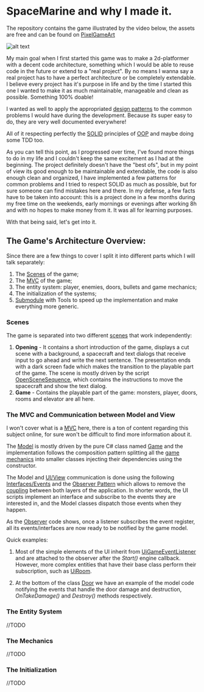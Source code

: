 # SpaceMarine and why I made it.

The repository contains the game illustrated by the video below, the assets are free and can be found on [PixelGameArt](http://pixelgameart.org/web/)

![alt text](https://github.com/ycarowr/SpaceMarine/blob/master/Assets/Textures/spacemarine.gif)

My main goal when I first started this game was to make a 2d-platformer with a decent code architecture, something which I would be able to reuse code in the future or extend to a "real project". By no means I wanna say a real project has to have a perfect architecture or be completely extendable. I believe every project has it's purpose in life and by the time I started this one I wanted to make it as much maintainable, manageable and clean as possible. Something 100% doable!

I wanted as well to apply the appropriated [design patterns](https://github.com/ycarowr/Unity-Design-Pattern) to the common problems I would have during the development. Because its super easy to do, they are very well documented everywhere! 

All of it respecting perfectly the [SOLID](https://en.wikipedia.org/wiki/SOLID) principles of [OOP](https://en.wikipedia.org/wiki/Object-oriented_programming) and maybe doing some TDD too.

As you can tell this point, as I progressed over time, I've found more things to do in my life and I couldn't keep the same excitement as I had at the beginning. The project definitely doesn't have the "best ofs", but in my point of view its good enough to be maintainable and extendable, the code is also enough clean and organized, I have implemented a few patterns for common problems and I tried to respect SOLID as much as possible, but for sure someone can find mistakes here and there. In my defense, a few facts have to be taken into account: this is a project done in a few months during my free time on the weekends, early mornings or evenings after working 8h and with no hopes to make money from it. It was all for learning purposes.

With that being said, let's get into it.

## The Game's Architecture Overview:

Since there are a few things to cover I split it into different parts which I will talk separately:
1. The [Scenes](https://github.com/ycarowr/SpaceMarine/tree/master/Assets/Scenes) of the game;
2. The [MVC](https://en.wikipedia.org/wiki/Model%E2%80%93view%E2%80%93controller) of the game;
3. The entity system: player, enemies, doors, bullets and game mechanics;
4. The initialization of the systems;
5. [Submodule](https://github.com/ycarowr/Tools) with Tools to speed up the implementation and make everything more generic.


### Scenes
The game is separated into two different [scenes](https://github.com/ycarowr/SpaceMarine/tree/master/Assets/Scenes) that work independently: 
  1. __Opening__ - It contains a short introduction of the game, displays a cut scene with a background, a spacecraft and text dialogs that receive input to go ahead and write the next sentence. The presentation ends with a dark screen fade which makes the transition to the playable part of the game. The scene is mostly driven by the script [OpenSceneSequence](https://github.com/ycarowr/SpaceMarine/blob/master/Assets/Scripts/Data/Sequences/Opening/OpeningSceneSequence.cs), which contains the instructions to move the spacecraft and show the text dialog.
  2. __Game__ - Contains the playable part of the game: monsters, player, doors, rooms and elevator are all here. 
  
### The MVC and Communication between Model and View

I won't cover what is a [MVC](https://en.wikipedia.org/wiki/Model%E2%80%93view%E2%80%93controller) here, there is a ton of content regarding this subject online, for sure won't be difficult to find more information about it.
  
The [Model](https://github.com/ycarowr/SpaceMarine/tree/master/Assets/Scripts/Model) is mostly driven by the pure C# class named [Game](https://github.com/ycarowr/SpaceMarine/blob/master/Assets/Scripts/Model/Game.cs) and the implementation follows the composition pattern splitting all the [game mechanics](https://github.com/ycarowr/SpaceMarine/tree/master/Assets/Scripts/Model/Mechanics) into smaller classes injecting their dependencies using the constructor.
  
The Model and [UI/View](https://github.com/ycarowr/SpaceMarine/tree/master/Assets/Scripts/Ui) communication is done using the following [Interfaces/Events](https://github.com/ycarowr/SpaceMarine/blob/master/Assets/Scripts/GameEvents/GameEvent.cs) and the [Observer Pattern](https://github.com/ycarowr/Tools/blob/3be2788408fd80bcd3c4a849bb0a7161230d944a/Patterns/Observer/Observer.cs) which allows to remove the [coupling](https://en.wikipedia.org/wiki/Coupling_(computer_programming)) between both layers of the application. In shorter words, the UI scripts implement an interface and subscribe to the events they are interested in, and the Model classes dispatch those events when they happen.

As the [Observer](https://github.com/ycarowr/Tools/blob/3be2788408fd80bcd3c4a849bb0a7161230d944a/Patterns/Observer/Observer.cs) code shows, once a listener subscribes the event register, all its events/interfaces are now ready to be notified by the game model.

Quick examples: 

1. Most of the simple elements of the UI inherit from [UiGameEventListener](https://github.com/ycarowr/Tools/blob/3be2788408fd80bcd3c4a849bb0a7161230d944a/Patterns/GameEvents/UiGameEventListener.cs) and are attached to the observer after the _Start()_ engine callback. However, more complex entities that have their base class perform their subscription, such as [UiRoom](https://github.com/ycarowr/SpaceMarine/blob/master/Assets/Scripts/Ui/Entities/Rooms/UiRoom.cs). 

2. At the bottom of the class [Door](https://github.com/ycarowr/SpaceMarine/blob/master/Assets/Scripts/Model/Mechanics/Door.cs) we have an example of the model code notifying the events that handle the door damage and destruction, _OnTakeDamage()_ and _Destroy()_ methods respectively.
  
### The Entity System
  
  //TODO
  
### The Mechanics
  
  //TODO
  
### The Initialization
  
  //TODO
  

